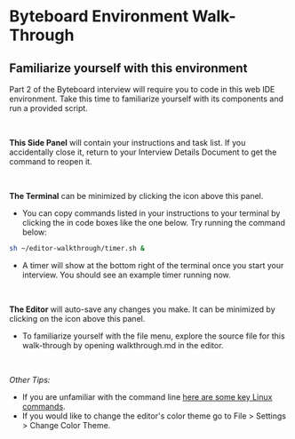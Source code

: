 # Byteboard Environment Walk-Through

## Familiarize yourself with this environment
Part 2 of the Byteboard interview will require you to code in this web IDE environment. Take this time to familiarize yourself with its components and run a provided script. 

&nbsp;

**This Side Panel** will contain your instructions and task list. If you accidentally close it, return to your Interview Details Document to get the command to reopen it.

&nbsp;

**The Terminal** can be minimized by clicking the <walkthrough-cloud-shell-icon></walkthrough-cloud-shell-icon> icon above this panel.
* You can copy commands listed in your instructions to your terminal by clicking the <walkthrough-cloud-shell-icon></walkthrough-cloud-shell-icon> in code boxes like the one below. Try running the command below:
```bash
sh ~/editor-walkthrough/timer.sh &
```
* A timer will show at the bottom right of the terminal once you start your interview. You should see an example timer running now.

&nbsp;

**The Editor** will auto-save any changes you make. It can be minimized by clicking on the <walkthrough-cloud-shell-editor-icon></walkthrough-cloud-shell-editor-icon> icon above this panel.
*  To familiarize yourself with the file menu, explore the source file for this walk-through by opening walkthrough.md in the editor. 

&nbsp;

*Other Tips:*
* If you are unfamiliar with the command line [here are some key Linux commands](http://www.informit.com/blogs/blog.aspx?uk=The-10-Most-Important-Linux-Commands).
* If you would like to change the editor's color theme go to File > Settings > Change Color Theme. 
